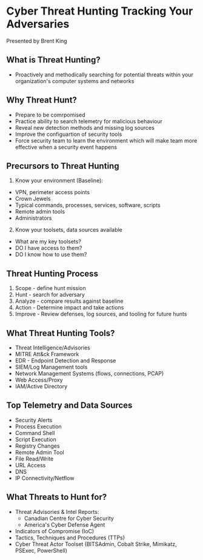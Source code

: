 # Cyber Threat Hunting Tracking Your Adversaries

Presented by Brent King

## What is Threat Hunting?

- Proactively and methodically searching for potential threats within your organization's computer systems and networks

## Why Threat Hunt?

- Prepare to be comrpomised
- Practice ability to search telemetry for malicious behaviour
- Reveal new detection methods and missing log sources
- Improve the configuartion of security tools
- Force security team to learn the environment which will make team more effective when a security event happens

## Precursors to Threat Hunting

1. Know your environment (Baseline):
- VPN, perimeter access points
- Crown Jewels
- Typical commands, processes, services, software, scripts
- Remote admin tools
- Administrators

2. Know your toolsets, data sources available
- What are my key toolsets?
- DO I have access to them?
- DO I know how to use them?

## Threat Hunting Process

1. Scope - define hunt mission
2. Hunt - search for adversary
3. Analyze - compare results against baseline
4. Action - Determine impact and take actions
5. Improve - Review defenses, log sources, and tooling for future hunts

## What Threat Hunting Tools?

- Threat Intelligence/Advisories
- MITRE Att&ck Framework
- EDR - Endpoint Detection and Response
- SIEM/Log Management tools
- Network Management Systems (flows, connections, PCAP)
- Web Access/Proxy
- IAM/Active Directory

## Top Telemetry and Data Sources

- Security Alerts
- Process Execution
- Command Shell
- Script Execution
- Registry Changes
- Remote Admin Tool
- File Read/Write
- URL Access
- DNS
- IP Connectivity/Netflow

## What Threats to Hunt for?

- Threat Advisories & Intel Reports:
    - Canadian Centre for Cyber Security
    - America's Cyber Defense Agent
- Indicators of Compromise (IoC)
- Tactics, Techniques and Procedures (TTPs)
- Cyber Threat Actor Toolset (BITSAdmin, Cobalt Strike, Mimikatz, PSExec, PowerShell)
